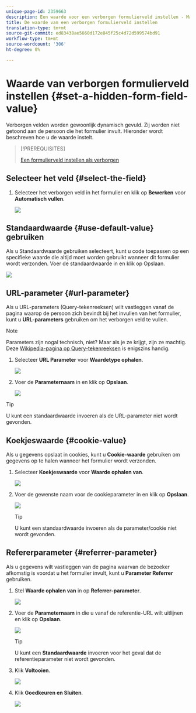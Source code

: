 ```yaml
---
unique-page-id: 2359663
description: Een waarde voor een verborgen formulierveld instellen - Marketo Docs - Productdocumentatie
title: De waarde van een verborgen formulierveld instellen
translation-type: tm+mt
source-git-commit: ed83438ae5660d172e845f25c4d72d599574bd91
workflow-type: tm+mt
source-wordcount: '306'
ht-degree: 0%

---
```



# Waarde van verborgen formulierveld instellen {#set-a-hidden-form-field-value}

Verborgen velden worden gewoonlijk dynamisch gevuld. Zij worden niet getoond aan de persoon die het formulier invult. Hieronder wordt beschreven hoe u de waarde instelt.

>[!PREREQUISITES]
>
>[Een formulierveld instellen als verborgen](/help/marketo/product-docs/demand-generation/forms/form-fields/set-a-form-field-as-hidden.md)

## Selecteer het veld {#select-the-field}

1. Selecteer het verborgen veld in het formulier en klik op **Bewerken** voor **Automatisch vullen**.

   ![](assets/autofill.png)

## Standaardwaarde {#use-default-value} gebruiken

Als u Standaardwaarde gebruiken selecteert, kunt u code toepassen op een specifieke waarde die altijd moet worden gebruikt wanneer dit formulier wordt verzonden. Voer de standaardwaarde in en klik op Opslaan.

![](assets/image2014-9-15-13-3a5-3a27.png)

## URL-parameter {#url-parameter}

Als u URL-parameters (Query-tekenreeksen) wilt vastleggen vanaf de pagina waarop de persoon zich bevindt bij het invullen van het formulier, kunt u **URL-parameters** gebruiken om het verborgen veld te vullen.

>[!NOTE]
>
>Parameters zijn nogal technisch, niet? Maar als je ze krijgt, zijn ze machtig. Deze [Wikipedia-pagina op Query-tekenreeksen](https://en.wikipedia.org/wiki/Query_string) is enigszins handig.

1. Selecteer **URL Parameter** voor **Waardetype ophalen**.

   ![](assets/image2014-9-15-13-3a6-3a48.png)

1. Voer de **Parameternaam** in en klik op **Opslaan**.

   ![](assets/image2014-9-15-13-3a7-3a35.png)

>[!TIP]
>
>U kunt een standaardwaarde invoeren als de URL-parameter niet wordt gevonden.

## Koekjeswaarde {#cookie-value}

Als u gegevens opslaat in cookies, kunt u **Cookie-waarde** gebruiken om gegevens op te halen wanneer het formulier wordt verzonden.

1. Selecteer **Koekjeswaarde** voor **Waarde ophalen van**.

   ![](assets/image2014-9-15-13-3a8-3a21.png)

1. Voer de gewenste naam voor de cookieparameter in en klik op **Opslaan**.

   ![](assets/image2014-9-15-13-3a8-3a43.png)

   >[!TIP]
   >
   >U kunt een standaardwaarde invoeren als de parameter/cookie niet wordt gevonden.

## Refererparameter {#referrer-parameter}

Als u gegevens wilt vastleggen van de pagina waarvan de bezoeker afkomstig is voordat u het formulier invult, kunt u **Parameter Referrer** gebruiken.

1. Stel **Waarde ophalen van** in op **Referrer-parameter**.

   ![](assets/image2014-9-15-13-3a9-3a31.png)

1. Voer de **Parameternaam** in die u vanaf de referentie-URL wilt uitlijnen en klik op **Opslaan**.

   ![](assets/image2014-9-15-13-3a9-3a56.png)

   >[!TIP]
   >
   >U kunt een **Standaardwaarde** invoeren voor het geval dat de referentieparameter niet wordt gevonden.

1. Klik **Voltooien**.

   ![](assets/image2014-9-15-13-3a10-3a26.png)

1. Klik **Goedkeuren en Sluiten**.

   ![](assets/image2014-9-15-13-3a10-3a43.png)
